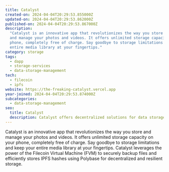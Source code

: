 ```yaml
---
title: Catalyst
created-on: 2024-04-04T20:29:53.855000Z
updated-on: 2024-04-04T20:29:53.862000Z
published-on: 2024-04-04T20:29:53.867000Z
description:
  "Catalyst is an innovative app that revolutionizes the way you store
  and manage your photos and videos. It offers unlimited storage capacity on your
  phone, completely free of charge. Say goodbye to storage limitations and keep your
  entire media library at your fingertips."
category: storage
tags:
  - dapp
  - storage-services
  - data-storage-management
tech:
  - filecoin
  - ipfs
website: https://the-freaking-catalyst.vercel.app
year-joined: 2024-04-04T20:29:53.874000Z
subcategories:
  - data-storage-management
seo:
  title: Catalyst
  description: Catalyst offers decentralized solutions for data storage and retrieval.
---
```


Catalyst is an innovative app that revolutionizes the way you store and manage your photos and videos. It offers unlimited storage capacity on your phone, completely free of charge. Say goodbye to storage limitations and keep your entire media library at your fingertips. Catalyst leverages the power of the Filecoin Virtual Machine (FVM) to securely backup files and efficiently stores IPFS hashes using Polybase for decentralized and resilient storage.
